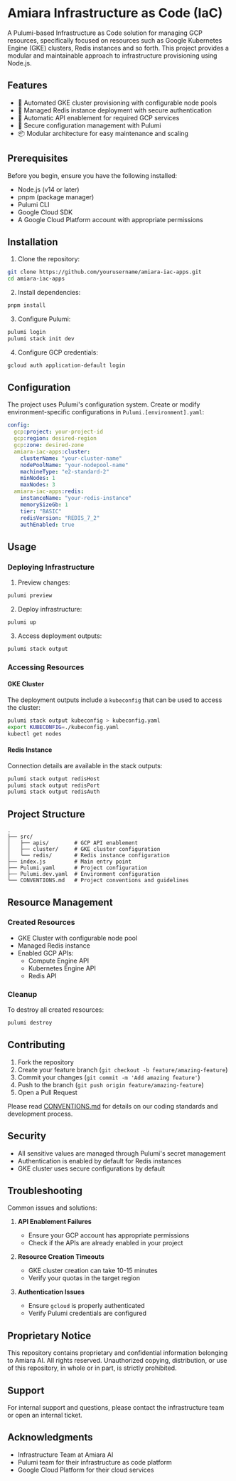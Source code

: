 # Amiara Infrastructure as Code (IaC)

A Pulumi-based Infrastructure as Code solution for managing GCP
resources, specifically focused on resources such as Google Kubernetes
Engine (GKE) clusters, Redis instances and so forth. This project
provides a modular and maintainable approach to infrastructure
provisioning using Node.js.

## Features

- 🚀 Automated GKE cluster provisioning with configurable node pools
- 💾 Managed Redis instance deployment with secure authentication
- 🔌 Automatic API enablement for required GCP services
- 🔐 Secure configuration management with Pulumi
- 📦 Modular architecture for easy maintenance and scaling

## Prerequisites

Before you begin, ensure you have the following installed:

- Node.js (v14 or later)
- pnpm (package manager)
- Pulumi CLI
- Google Cloud SDK
- A Google Cloud Platform account with appropriate permissions

## Installation

1. Clone the repository:
```bash
git clone https://github.com/yourusername/amiara-iac-apps.git
cd amiara-iac-apps
```

2. Install dependencies:
```bash
pnpm install
```

3. Configure Pulumi:
```bash
pulumi login
pulumi stack init dev
```

4. Configure GCP credentials:
```bash
gcloud auth application-default login
```

## Configuration

The project uses Pulumi's configuration system. Create or modify environment-specific configurations in `Pulumi.[environment].yaml`:

```yaml
config:
  gcp:project: your-project-id
  gcp:region: desired-region
  gcp:zone: desired-zone
  amiara-iac-apps:cluster:
    clusterName: "your-cluster-name"
    nodePoolName: "your-nodepool-name"
    machineType: "e2-standard-2"
    minNodes: 1
    maxNodes: 3
  amiara-iac-apps:redis:
    instanceName: "your-redis-instance"
    memorySizeGb: 1
    tier: "BASIC"
    redisVersion: "REDIS_7_2"
    authEnabled: true
```

## Usage

### Deploying Infrastructure

1. Preview changes:
```bash
pulumi preview
```

2. Deploy infrastructure:
```bash
pulumi up
```

3. Access deployment outputs:
```bash
pulumi stack output
```

### Accessing Resources

#### GKE Cluster

The deployment outputs include a `kubeconfig` that can be used to access the cluster:

```bash
pulumi stack output kubeconfig > kubeconfig.yaml
export KUBECONFIG=./kubeconfig.yaml
kubectl get nodes
```

#### Redis Instance

Connection details are available in the stack outputs:
```bash
pulumi stack output redisHost
pulumi stack output redisPort
pulumi stack output redisAuth
```

## Project Structure

```
.
├── src/
│   ├── apis/        # GCP API enablement
│   ├── cluster/     # GKE cluster configuration
│   └── redis/       # Redis instance configuration
├── index.js         # Main entry point
├── Pulumi.yaml      # Project configuration
├── Pulumi.dev.yaml  # Environment configuration
└── CONVENTIONS.md   # Project conventions and guidelines
```

## Resource Management

### Created Resources

- GKE Cluster with configurable node pool
- Managed Redis instance
- Enabled GCP APIs:
  - Compute Engine API
  - Kubernetes Engine API
  - Redis API

### Cleanup

To destroy all created resources:
```bash
pulumi destroy
```

## Contributing

1. Fork the repository
2. Create your feature branch (`git checkout -b feature/amazing-feature`)
3. Commit your changes (`git commit -m 'Add amazing feature'`)
4. Push to the branch (`git push origin feature/amazing-feature`)
5. Open a Pull Request

Please read [CONVENTIONS.md](CONVENTIONS.md) for details on our coding standards and development process.

## Security

- All sensitive values are managed through Pulumi's secret management
- Authentication is enabled by default for Redis instances
- GKE cluster uses secure configurations by default

## Troubleshooting

Common issues and solutions:

1. **API Enablement Failures**
   - Ensure your GCP account has appropriate permissions
   - Check if the APIs are already enabled in your project

2. **Resource Creation Timeouts**
   - GKE cluster creation can take 10-15 minutes
   - Verify your quotas in the target region

3. **Authentication Issues**
   - Ensure `gcloud` is properly authenticated
   - Verify Pulumi credentials are configured

## Proprietary Notice

This repository contains proprietary and confidential information belonging to Amiara AI.
All rights reserved. Unauthorized copying, distribution, or use of this repository, 
in whole or in part, is strictly prohibited.

## Support

For internal support and questions, please contact the infrastructure team or open an internal ticket.

## Acknowledgments

- Infrastructure Team at Amiara AI
- Pulumi team for their infrastructure as code platform
- Google Cloud Platform for their cloud services
